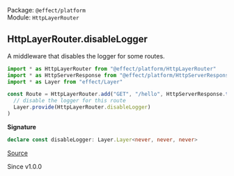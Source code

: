 Package: `@effect/platform`<br />
Module: `HttpLayerRouter`<br />

## HttpLayerRouter.disableLogger

A middleware that disables the logger for some routes.

```ts
import * as HttpLayerRouter from "@effect/platform/HttpLayerRouter"
import * as HttpServerResponse from "@effect/platform/HttpServerResponse"
import * as Layer from "effect/Layer"

const Route = HttpLayerRouter.add("GET", "/hello", HttpServerResponse.text("Hello, World!")).pipe(
  // disable the logger for this route
  Layer.provide(HttpLayerRouter.disableLogger)
)
```

**Signature**

```ts
declare const disableLogger: Layer.Layer<never, never, never>
```

[Source](https://github.com/Effect-TS/effect/tree/main/packages/platform/src/HttpLayerRouter.ts#L853)

Since v1.0.0